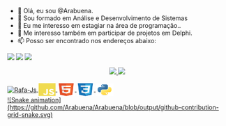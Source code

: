 - 👋 Olá, eu sou @Arabuena.
- 🌱 Sou formado em Análise e Desenvolvimento de Sistemas
- 👀 Eu me interesso em estagiar na  área de programação.. 
- 💞️ Me interesso também em participar de projetos em Delphi.  
- 📫 Posso ser encontrado nos endereços abaixo:
<p>  
<a href="https://www.instagram.com/arabuenapecanha/" target="_blank"><img src="https://img.shields.io/badge/-Instagram-%23E4405F?style=for-the-badge&logo=instagram&logoColor=white" target="_blank"></a>
 	  <a href = "mailto:ara100limite@gmail.com"><img src="https://img.shields.io/badge/-Gmail-%23333?style=for-the-badge&logo=gmail&logoColor=white" target="_blank"></a>
  <a href="https://www.linkedin.com/in/arah-arahkettu-a4a72a74?lipi=urn%3Ali%3Apage%3Ad_flagship3_profile_view_base_contact_details%3BLVLiPWFAR9OHGYklPRusjw%3D%3D" target="_blank"><img src="https://img.shields.io/badge/-LinkedIn-%230077B5?style=for-the-badge&logo=linkedin&logoColor=white" target="_blank"></a> 
</p>
<div align="center">
  <a href="https://github.com/Arabuena">
  <img height="180em" src="https://github-readme-stats.vercel.app/api?username=Arabuena&show_icons=true&theme=dracula&include_all_commits=true&count_private=true"/>
  <img left="180em" src="https://github-readme-stats.vercel.app/api/top-langs/?username=Arabuena&layout=compact&langs_count=7&theme=dracula"/>
</div>
<div style="display: inline_block"><br>
  <img align="center" alt="Rafa-Js" height="30" width="40" src="https://icons.iconarchive.com/icons/cjdowner/cryptocurrency/128/Pascal-Lite-icon.png">
  <img align="center" alt="Rafa-Js" height="30" width="40" src="https://raw.githubusercontent.com/devicons/devicon/master/icons/javascript/javascript-plain.svg">
  <img align="center" alt="Rafa-HTML" height="30" width="40" src="https://raw.githubusercontent.com/devicons/devicon/master/icons/html5/html5-original.svg">
  <img align="center" alt="Rafa-CSS" height="30" width="40" src="https://raw.githubusercontent.com/devicons/devicon/master/icons/css3/css3-original.svg">
  <img align="center" alt="Rafa-Python" height="30" width="40" src="https://raw.githubusercontent.com/devicons/devicon/master/icons/python/python-original.svg">
 </div>
  ![Snake animation](https://github.com/Arabuena/Arabuena/blob/output/github-contribution-grid-snake.svg)
 
 





